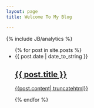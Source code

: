 ```yaml
---
layout: page
title: Welcome To My Blog

---
```


{% include JB/analytics %}
<ul class="posts">
  {% for post in site.posts %}
      <li><span>{{ post.date | date_to_string }} <a href="{{ BASE_PATH }}{{ post.url }}" > <h2>{{ post.title }} </h2>
	  {{post.content| truncatehtml}}</a></span> 
	  </li>


  <p></p>
  <p></p>
  {% endfor %}
</ul>

